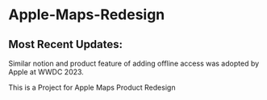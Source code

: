 # Apple-Maps-Redesign
## Most Recent Updates:
Similar notion and product feature of adding offline access was adopted by Apple at WWDC 2023.

This is a Project for Apple Maps Product Redesign

